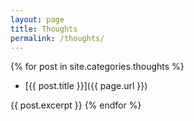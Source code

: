 ```yaml
---
layout: page
title: Thoughts
permalink: /thoughts/
---
```


{% for post in site.categories.thoughts %}
 + [{{ post.title }}]({{ page.url }})
 
 {{ post.excerpt }}
{% endfor %}

